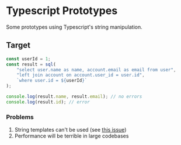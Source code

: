 # Typescript Prototypes

Some prototypes using Typescript's string manipulation.

## Target

```ts
const userId = 1;
const result = sql(
    "select user.name as name, account.email as email from user",
    "left join account on account.user_id = user.id",
    `where user.id = ${userId}`
);

console.log(result.name, result.email); // no errors
console.log(result.id); // error
```

### Problems

1. String templates can't be used (see [this issue](https://github.com/microsoft/TypeScript/issues/31422))
2. Performance will be terrible in large codebases
